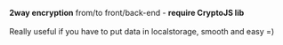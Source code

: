 <strong>2way encryption</strong> from/to front/back-end - <strong>require CryptoJS lib</strong>
<br><br>
Really useful if you have to put data in localstorage, smooth and easy =)
